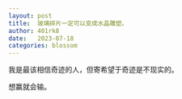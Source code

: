 ```yaml
---
layout: post
title:  玻璃碎片一定可以变成水晶雕塑。
author: 401rk8
date:   2023-07-18
categories: blossom
---
```


我是最该相信奇迹的人，但寄希望于奇迹是不现实的。

想赢就会输。